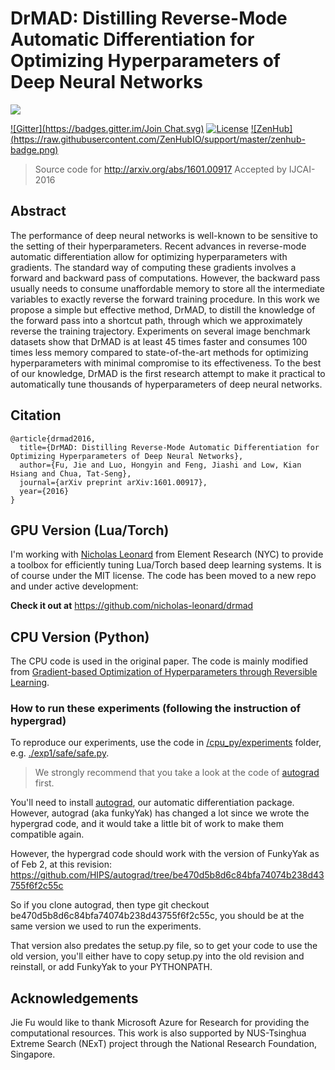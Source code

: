 # DrMAD: Distilling Reverse-Mode Automatic Differentiation for Optimizing Hyperparameters of Deep Neural Networks

![](https://github.com/bigaidream-projects/drmad/blob/master/shortcut.jpg)

[![Gitter](https://badges.gitter.im/Join Chat.svg)](https://gitter.im/bigaidream/drmad?utm_source=badge&utm_medium=badge&utm_campaign=pr-badge&utm_content=badge)
[![License](http://img.shields.io/badge/license-MIT-brightgreen.svg?style=flat)](LICENSE.md)
[![ZenHub] (https://raw.githubusercontent.com/ZenHubIO/support/master/zenhub-badge.png)](https://zenhub.io)

> Source code for http://arxiv.org/abs/1601.00917
> Accepted by IJCAI-2016

## Abstract

The performance of deep neural networks is well-known to be sensitive to the setting of their hyperparameters. Recent advances in reverse-mode automatic differentiation allow for optimizing hyperparameters with gradients. The standard way of computing these gradients involves a forward and backward pass of computations. However, the backward pass usually needs to consume unaffordable memory to store all the intermediate variables to exactly reverse the forward training procedure. In this work we propose a simple but effective method, DrMAD, to distill the knowledge of the forward pass into a shortcut path, through which we approximately reverse the training trajectory. Experiments on several image benchmark datasets show that DrMAD is at least 45 times faster and consumes 100 times less memory compared to state-of-the-art methods for optimizing hyperparameters with minimal compromise to its effectiveness. To the best of our knowledge, DrMAD is the first research attempt to make it practical to automatically tune thousands of hyperparameters of deep neural networks.

## Citation
```
@article{drmad2016,
  title={DrMAD: Distilling Reverse-Mode Automatic Differentiation for Optimizing Hyperparameters of Deep Neural Networks},
  author={Fu, Jie and Luo, Hongyin and Feng, Jiashi and Low, Kian Hsiang and Chua, Tat-Seng},
  journal={arXiv preprint arXiv:1601.00917},
  year={2016}
}

```

## GPU Version (Lua/Torch)

I'm working with [Nicholas Leonard](https://github.com/nicholas-leonard) from Element Research (NYC) to provide a toolbox for efficiently tuning Lua/Torch based deep learning systems. It is of course under the MIT license. The code has been moved to a new repo and under active development:

**Check it out at** https://github.com/nicholas-leonard/drmad

## CPU Version (Python)

The CPU code is used in the original paper. The code is mainly modified from [Gradient-based Optimization of Hyperparameters through Reversible Learning](https://github.com/HIPS/hypergrad/). 

### How to run these experiments (following the instruction of hypergrad)

To reproduce our experiments, use the code in [/cpu_py/experiments](https://github.com/bigaidream-projects/drmad/tree/master/cpu_py/experiments) folder, e.g. [./exp1/safe/safe.py](https://github.com/bigaidream-projects/drmad/blob/master/cpu_py/experiments/exp1/safe/safe.py). 

> We strongly recommend that you take a look at the code of [autograd](https://github.com/HIPS/autograd) first. 

You'll need to install [autograd](https://github.com/HIPS/autograd), our automatic differentiation package.
However, autograd (aka funkyYak) has changed a lot since we wrote the hypergrad code, and it would take a little bit of work to make them compatible again.

However, the hypergrad code should work with the version of FunkyYak as of Feb 2, at this revision:
https://github.com/HIPS/autograd/tree/be470d5b8d6c84bfa74074b238d43755f6f2c55c

So if you clone autograd, then type
git checkout be470d5b8d6c84bfa74074b238d43755f6f2c55c,
you should be at the same version we used to run the experiments.

That version also predates the setup.py file, so to get your code to use the old version, you'll either have to copy setup.py into the old revision and reinstall, or add FunkyYak to your PYTHONPATH.


## Acknowledgements
Jie Fu would like to thank Microsoft Azure for Research for providing the computational resources. This work is also supported by NUS-Tsinghua Extreme Search (NExT) project through the National Research Foundation, Singapore.